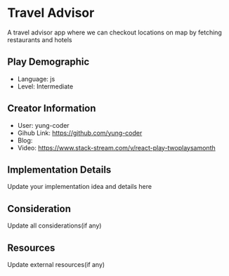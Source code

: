# Travel Advisor

A travel advisor app where we can checkout locations on map by fetching restaurants and hotels

## Play Demographic

- Language: js
- Level: Intermediate

## Creator Information

- User: yung-coder
- Gihub Link: https://github.com/yung-coder
- Blog:
- Video: https://www.stack-stream.com/v/react-play-twoplaysamonth

## Implementation Details

Update your implementation idea and details here

## Consideration

Update all considerations(if any)

## Resources

Update external resources(if any)

